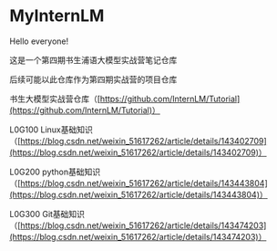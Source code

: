 # MyInternLM    
    
Hello everyone!    
    
这是一个第四期书生浦语大模型实战营笔记仓库  
    
后续可能以此仓库作为第四期实战营的项目仓库     
    
书生大模型实战营仓库（[https://github.com/InternLM/Tutorial](https://github.com/InternLM/Tutorial)）  
    
L0G100 Linux基础知识（[https://blog.csdn.net/weixin_51617262/article/details/143402709](https://blog.csdn.net/weixin_51617262/article/details/143402709)）       
    
L0G200 python基础知识（[https://blog.csdn.net/weixin_51617262/article/details/143443804](https://blog.csdn.net/weixin_51617262/article/details/143443804)）     
    
L0G300 Git基础知识 （[https://blog.csdn.net/weixin_51617262/article/details/143474203](https://blog.csdn.net/weixin_51617262/article/details/143474203)）

